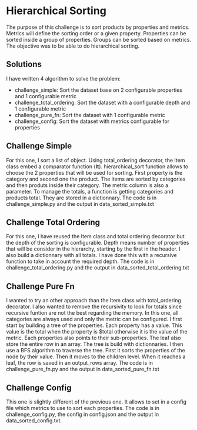 # Hierarchical Sorting
The purpose of this challenge is to sort products by properties and metrics. Metrics will define the sorting order or a given property.
Properties can be sorted inside a group of properties. Groups can be sorted based on metrics.
The objective was to be able to do hierarchical sorting.

## Solutions

I have written 4 algorithm to solve the problem:
- challenge_simple: Sort the dataset base on 2 configurable properties and 1 configurable metric
- challenge_total_ordering: Sort the dataset with a configurable depth and 1 configurable metric
- challenge_pure_fn: Sort the dataset with 1 configurable metric
- challenge_config: Sort the dataset with metrics configurable for properties

## Challenge Simple
For this one, I sort a list of object. Using total_ordering decorator, the Item class embed a comparator function (__lt__).
hierarchical_sort function allows to choose the 2 properties that will be used for sorting. First property is the category and second one the product.
The items are sorted by categories and then produts inside their category. The metric column is also a parameter.
To manage the totals, a function is getting categories and products total. They are stored in a dictionnary.
The code is in challenge_simple.py and the output in data_sorted_simple.txt

## Challenge Total Ordering
For this one, I have reused the Item class and total ordering decorator but the depth of the sorting is configurable. Depth means number of properties that will be consider in the hierarchy, starting by the first in the header. I also build a dictionnary with all totals. I have done this with a recursive function to take in account the required depth.
The code is in challenge_total_ordering.py and the output in data_sorted_total_ordering.txt

## Challenge Pure Fn
I wanted to try an other approach than the Item class with total_ordering decorator. I also wanted to remove the recursivity to look for totals since recursive funtion are not the best regarding the memory. In this one, all categories are always used and only the metric can be configured.
I first start by building a tree of the properties. Each property has a value. This value is the total when the property is $total otherwise it is the value of the metric. Each properties also points to their sub-properties. The leaf also store the entire row in an array. The tree is build with dictionnaries.
I then use a BFS algorithm to traverse the tree. First it sorts the properties of the node by their value. Then it moves to the children level. When it reaches a leaf, the row is saved in an output_rows array.
The code is in challenge_pure_fn.py and the output in data_sorted_pure_fn.txt

## Challenge Config
This one is slightly different of the previous one. It allows to set in a config file which metrics to use to sort each properties.
The code is in challenge_config.py, the config in config.json and the output in data_sorted_config.txt.